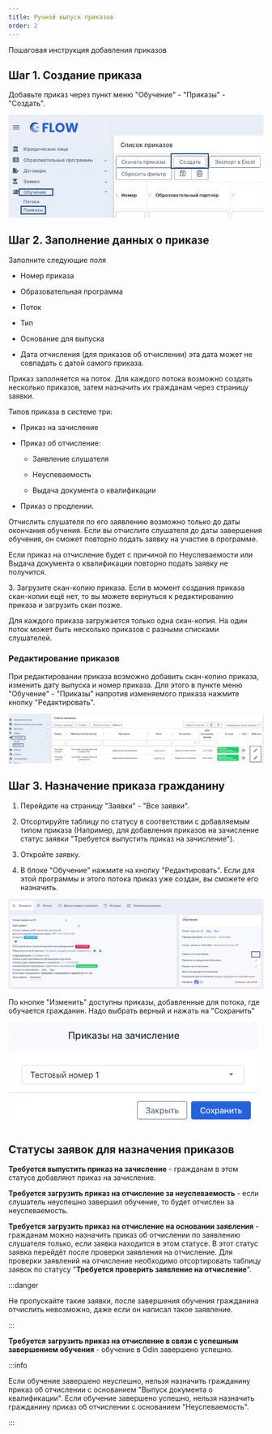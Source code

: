 ```yaml
---
title: Ручной выпуск приказов
order: 2
---
```


Пошаговая инструкция добавления приказов

## Шаг 1. Создание приказа

Добавьте приказ через пункт меню "Обучение" - "Приказы" - "Создать".

![](<./image (208).png>)

## Шаг 2. Заполнение данных о приказе

Заполните следующие поля

-  Номер приказа

-  Образовательная программа

-  Поток

-  Тип

-  Основание для выпуска

-  Дата отчисления (для приказов об отчислении) эта дата может не совпадать с датой самого приказа.

Приказ заполняется на поток. Для каждого потока возможно создать несколько приказов, затем назначить их гражданам через страницу заявки.

Типов приказа в системе три:

-  Приказ на зачисление

-  Приказ об отчисление:

   -  Заявление слушателя

   -  Неуспеваемость

   -  Выдача документа о квалификации

-  Приказ о продлении.

Отчислить слушателя по его заявлению возможно только до даты окончания обучения. Если вы отчислите слушателя до даты завершения обучения, он сможет повторно подать заявку на участие в программе.

Если приказ на отчисление будет с причиной по Неуспеваемости или Выдача документа о квалификации повторно подать заявку не получится.

3\. Загрузите скан-копию приказа. Если в момент создания приказа скан-копии ещё нет, то вы можете вернуться к редактированию приказа и загрузить скан позже.

Для каждого приказа загружается только одна скан-копия. На один поток может быть несколько приказов с разными списками слушателей.

### Редактирование приказов

При редактировании приказа возможно добавить скан-копию приказа, изменить дату выпуска и номер приказа. Для этого в пункте меню "Обучение" - "Приказы" напротив изменяемого приказа нажмите кнопку "Редактировать".

![](<./image (209).png>)

## Шаг 3. Назначение приказа гражданину

1. Перейдите на страницу "Заявки" - "Все заявки".

2. Отсортируйте таблицу по статусу в соответствии с добавляемым типом приказа (Например, для добавления приказов на зачисление статус заявки "Требуется выпустить приказ на зачисление").

3. Откройте заявку.

4. В блоке "Обучение" нажмите на кнопку "Редактировать". Если для этой программы и этого потока приказ уже создан, вы сможете его назначить.

![](<./image (210).png>)

По кнопке "Изменить" доступны приказы, добавленные для потока, где обучается гражданин. Надо выбрать верный и нажать на "Сохранить"

![](<./image (211).png>)

## Статусы заявок для назначения приказов

**Требуется выпустить приказ на зачисление** - гражданам в этом статусе добавляют приказ на зачисление.

**Требуется загрузить приказ на отчисление за неуспеваемость** - если слушатель неуспешно завершил обучение, то будет отчислен за неуспеваемость.

**Требуется загрузить приказ на отчисление на основании заявления** - гражданам можно назначить приказ об отчислении по заявлению слушателя только, если заявка находится в этом статусе. В этот статус заявка перейдёт после проверки заявления на отчисление. Для проверки заявлений на отчисление необходимо отсортировать таблицу заявок по статусу "**Требуется проверить заявление на отчисление**".

:::danger 

Не пропускайте такие заявки, после завершения обучения гражданина отчислить невозможно, даже если он написал такое заявление.

:::

**Требуется загрузить приказ на отчисление в связи с успешным завершением обучения** - обучение в Odin завершено успешно.

:::info 

Если обучение завершено неуспешно, нельзя назначить гражданину приказ об отчислении с основанием "Выпуск документа о квалификации". Если обучение завершено успешно, нельзя назначить гражданину приказ об отчислении с основанием "Неуспеваемость".

:::
